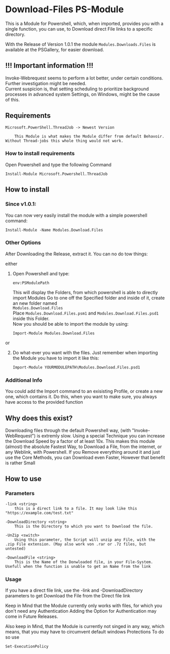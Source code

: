 # Download-Files PS-Module

This is a Module for Powershell, which, when imported, provides you with a single function, you can use, to Download direct File links to a specific directory.

With the Release of Version 1.0.1 the module `Modules.Downloads.Files` is available at the PSGallery, for easier download.

## !!! Important information !!!

Invoke-Webrequest seems to perform a lot better, under certain conditions.\
Further investigation might be needed.\
Current suspicion is, that setting scheduling to prioritize background processes in advanced system Settings, on Windows, might be the cause of this.

## Requirements

    Microsoft.PowerShell.ThreadJob -> Newest Version
        
        This Module is what makes the Module differ from default Behavoir. Without Thread-jobs this whole thing would not work.

### How to install requirements

Open Powershell and type the following Command

    Install-Module Microsoft.Powershell.ThreadJob


## How to install


### Since v1.0.1:

You can now very easily install the module with a simple powershell command: 

    Install-Module -Name Modules.Download.Files


### Other Options

After Downloading the Release, extract it.
You can no do tow things:

either
1. Open Powershell and type:

       env:PSModulePath
   
    This will display the Folders, from which powershell is able to directly import Modules
    Go to one off the Specified folder and inside of it, create an new folder named\
    `Modules.Download.Files`\
    Place `Modules.Download.Files.psm1` and `Modules.Download.Files.psd1` inside this Folder.\
    Now you should be able to import the module by using:

       Import-Module Modules.Download.Files

or

2. Do what-ever you want with the files.
   Just remember when importing the Module you have to import it like this:

       Import-Module YOURMODULEPATH\Modules.Download.Files.psd1


### Additional Info

You could add the Import command to an exisisting Profile, or create a new one, which
contains it.
Do this, when you want to make sure, you always have access to the provided function

## Why does this exist?

Downloading files through the default Powershell way, (with "Invoke-WebRequest") is extremly slow. Using a special Technique you can increase the Download Speed by a factor of at least 10x.
This makes this module (almost) the absolute Fastest Way, to Download a File, from the internet, or any Weblink, with Powershell.
If you Remove everything around it and just use the Core Methods, you can Download even Faster, However that benefit is rather Small

## How to use

### Parameters

    -link <string> 
        this is a direct link to a file. It may look like this "https://example.com/test.txt"

    -DownloadDirectory <string>
        This is the Directory to which you want to Download the file.

    -UnZip <switch>
        Using this parameter, the Script will unzip any File, with the .zip File extension. (May also work von .rar or .7z files, but untested)

    -DownloadFile <string> 
        This is the Name of the Donwloaded file, in your File-System. Usefull when the function is unable to get an Name from the link

### Usage

If you have a direct file link, use the -link and -DownloadDirectory parameters to get Download the File from the Direct file link

Keep in Mind that the Module currently only works with files, for which you don't need any Authentication
Adding the Option for Authentication may come in Future Releases.

Also keep in Mind, that the Module is currently not singed in any way, which means, that you may have to circumvent default windows Protections
To do so use

    Set-ExecutionPolicy
